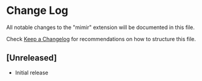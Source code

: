 # Change Log

All notable changes to the "mimir" extension will be documented in this file.

Check [Keep a Changelog](http://keepachangelog.com/) for recommendations on how to structure this file.

## [Unreleased]

- Initial release